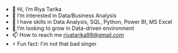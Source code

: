- 👋 Hi, I’m Riya Tarika
- 👀 I’m interested in Data/Business Analysis
- 🌱 I have skills in Data Analysis, SQL, Python, Power BI, MS Excel
- 💞️ I’m looking to grow in Data-driven environment
- 📫 How to reach me riyatarika99@gmail.com
- ⚡ Fun fact: I'm not that bad singer

<!---
riyatarika/riyatarika is a ✨ special ✨ repository because its `README.md` (this file) appears on your GitHub profile.
You can click the Preview link to take a look at your changes.
--->
